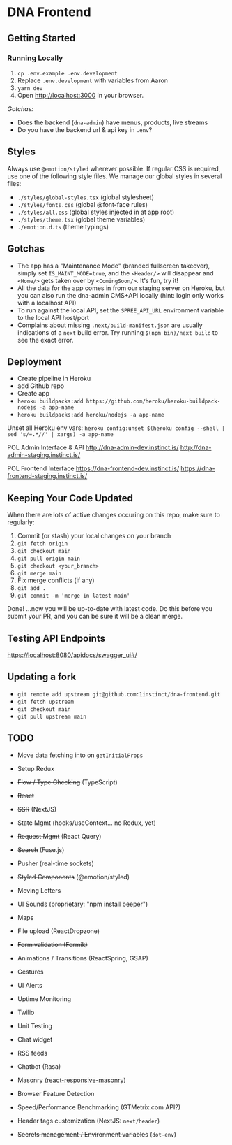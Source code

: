 # DNA Frontend

## Getting Started

### Running Locally

1. `cp .env.example .env.development`
1. Replace `.env.development` with variables from Aaron
1. `yarn dev`
1. Open [http://localhost:3000](http://localhost:3000) in your browser.

_Gotchas:_

- Does the backend (`dna-admin`) have menus, products, live streams
- Do you have the backend url & api key in `.env`?

## Styles

Always use `@emotion/styled` wherever possible. If regular CSS is required, use one of the following style files.
We manage our global styles in several files:

- `./styles/global-styles.tsx` (global stylesheet)
- `./styles/fonts.css` (global @font-face rules)
- `./styles/all.css` (global styles injected in at app root)
- `./styles/theme.tsx` (global theme variables)
- `./emotion.d.ts` (theme typings)

## Gotchas

- The app has a "Maintenance Mode" (branded fullscreen takeover), simply set `IS_MAINT_MODE=true`, and the `<Header/>` will disappear and `<Home/>` gets taken over by `<ComingSoon/>`. It's fun, try it!
- All the data for the app comes in from our staging server on Heroku, but you can also run the dna-admin CMS+API locally (hint: login only works with a localhost API)
- To run against the local API, set the `SPREE_API_URL` environment
  variable to the local API host/port
- Complains about missing `.next/build-manifest.json` are usually indications
  of a `next` build error. Try running `$(npm bin)/next build` to see the
  exact error.

## Deployment

- Create pipeline in Heroku
- add Github repo
- Create app
- `heroku buildpacks:add https://github.com/heroku/heroku-buildpack-nodejs -a app-name`
- `heroku buildpacks:add heroku/nodejs -a app-name`

Unset all Heroku env vars:
`heroku config:unset $(heroku config --shell | sed 's/=.*//' | xargs) -a app-name`

POL Admin Interface & API
<http://dna-admin-dev.instinct.is/>
<http://dna-admin-staging.instinct.is/>

POL Frontend Interface
<https://dna-frontend-dev.instinct.is/>
<https://dna-frontend-staging.instinct.is/>

## Keeping Your Code Updated

When there are lots of active changes occuring on this repo, make sure to regularly:

1. Commit (or stash) your local changes on your branch
1. `git fetch origin`
1. `git checkout main`
1. `git pull origin main`
1. `git checkout <your_branch>`
1. `git merge main`
1. Fix merge conflicts (if any)
1. `git add .`
1. `git commit -m 'merge in latest main'`

Done!
…now you will be up-to-date with latest code. Do this before you submit your PR, and you can be sure it will be a clean merge.

## Testing API Endpoints

<https://localhost:8080/apidocs/swagger_ui#/>

## Updating a fork

- `git remote add upstream git@github.com:1instinct/dna-frontend.git`
- `git fetch upstream`
- `git checkout main`
- `git pull upstream main`

## TODO

- Move data fetching into on `getInitialProps`
- Setup Redux

- ~~Flow / Type Checking~~ (TypeScript)
- ~~React~~
- ~~SSR~~ (NextJS)
- ~~State Mgmt~~ (hooks/useContext... no Redux, yet)
- ~~Request Mgmt~~ (React Query)
- ~~Search~~ (Fuse.js)
- Pusher (real-time sockets)
- ~~Styled Components~~ (@emotion/styled)
- Moving Letters
- UI Sounds (proprietary: "npm install beeper")
- Maps
- File upload (ReactDropzone)
- ~~Form validation (Formik)~~
- Animations / Transitions (ReactSpring, GSAP)
- Gestures
- UI Alerts
- Uptime Monitoring
- Twilio
- Unit Testing
- Chat widget
- RSS feeds
- Chatbot (Rasa)
- Masonry ([react-responsive-masonry](https://www.npmjs.com/package/react-responsive-masonry))
- Browser Feature Detection
- Speed/Performance Benchmarking (GTMetrix.com API?)
- Header tags customization (NextJS: `next/header`)
- ~~Secrets management / Environment variables~~ (`dot-env`)
